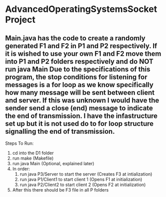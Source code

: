 # AdvancedOperatingSystemsSocketProject

Main.java has the code to create a randomly generated F1 and F2 in P1 and P2 respectively.
If it is wished to use your own F1 and F2 move them into P1 and P2 folders respectively and do
NOT run java Main
Due to the specifications of this program, the stop conditions for listening for messages is 
a for loop as we know specifically how many message will be sent between client and server.
If this was unknown I would have the sender send a close (end) message to indicate the end of 
transmission. I have the infastructure set up but it is not used do to for loop structure signalling 
the end of transmission.
-------------------------------------------------------------------------------------------------
Steps To Run:
1) cd into the D1 folder
2) run make (Makefile)
3) run java Main (Optional, explained later)
4) In order:
    1) run java P3/Server to start the server (Creates F3 at intialization)
    2) run java P1/Client1 to start client 1 (Opens F1 at initialization)
    3) run java P2/Client2 to start client 2 (Opens F2 at initialization)
5) After this there should be F3 file in all P folders
